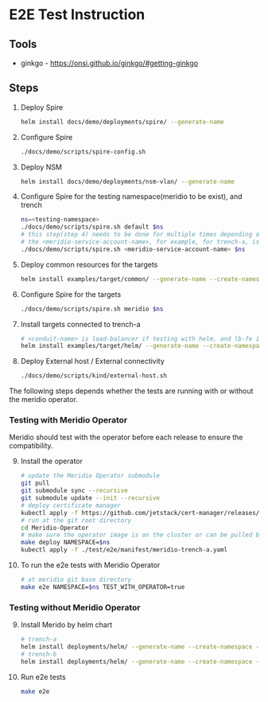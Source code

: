 # E2E Test Instruction

## Tools

- ginkgo - https://onsi.github.io/ginkgo/#getting-ginkgo

## Steps

1. Deploy Spire

    ```bash
    helm install docs/demo/deployments/spire/ --generate-name
    ```

2. Configure Spire

    ```bash
    ./docs/demo/scripts/spire-config.sh
    ```

3. Deploy NSM

    ``` bash
    helm install docs/demo/deployments/nsm-vlan/ --generate-name
    ```

4. Configure Spire for the testing namespace(meridio to be exist), and trench

    ```bash
    ns=<testing-namespace>
    ./docs/demo/scripts/spire.sh default $ns
    # this step(step 4) needs to be done for multiple times depending on how many trenches are deployed
    # the <meridio-service-account-name>, for example, for trench-a, is "meridio-trench-a" if helm chart is used, "meridio-sa-trench-a" if operator is used
    ./docs/demo/scripts/spire.sh <meridio-service-account-name> $ns
    ```

5. Deploy common resources for the targets

    ```bash
    helm install examples/target/common/ --generate-name --create-namespace --namespace $ns
    ```

6. Configure Spire for the targets

    ```bash
    ./docs/demo/scripts/spire.sh meridio $ns
    ```

7. Install targets connected to trench-a

    ```bash
    # <conduit-name> is load-balancer if testing with helm, and lb-fe if testing with the operator
    helm install examples/target/helm/ --generate-name --create-namespace --namespace $ns --set applicationName=target-a --set default.trench.name=trench-a --set default.conduit.name=<conduit-name>
    ```

8. Deploy External host / External connectivity

    ```bash
    ./docs/demo/scripts/kind/external-host.sh
    ```

The following steps depends whether the tests are running with or without the meridio operator.

### Testing with Meridio Operator

Meridio should test with the operator before each release to ensure the compatibility.

9. Install the operator

    ```bash
    # update the Meridio Operator submodule
    git pull
    git submodule sync --recursive
    git submodule update --init --recursive
    # deploy certificate manager
    kubectl apply -f https://github.com/jetstack/cert-manager/releases/latest/download/cert-manager.yaml
    # run at the git root directory
    cd Meridio-Operator
    # make sure the operator image is on the cluster or can be pulled by the cluster
    make deploy NAMESPACE=$ns
    kubectl apply -f ./test/e2e/manifest/meridio-trench-a.yaml
    ```

10. To run the e2e tests with Meridio Operator

    ```bash
    # at meridio git base directory
    make e2e NAMESPACE=$ns TEST_WITH_OPERATOR=true
    ```

### Testing without Meridio Operator

9. Install Merido by helm chart

    ```bash
    # trench-a
    helm install deployments/helm/ --generate-name --create-namespace --namespace red --set trench.name=trench-a --set ipFamily=dualstack ---set vlan.fe.gateway[0]="169.254.100.150/24" --set vlan.fe.gateway[1]="100:100::150/64"
    # trench-b
    helm install deployments/helm/ --generate-name --create-namespace --namespace red --set trench.name=trench-b --set vlan.id=101 --set ipFamily=dualstack --set vlan.fe.gateway[0]="169.254.100.150/24" --set vlan.fe.gateway[1]="100:100::150/64"
    ```

10. Run e2e tests

    ```bash
    make e2e
    ```
